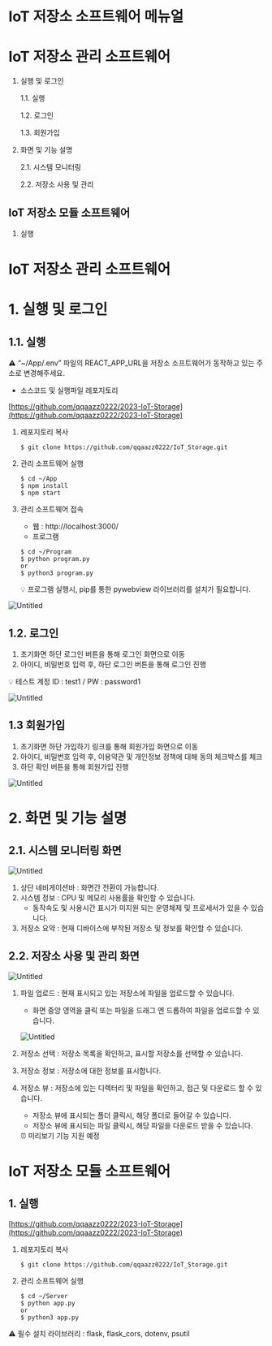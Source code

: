 # IoT 저장소 소프트웨어 메뉴얼

# IoT 저장소 관리 소프트웨어

1. 실행 및 로그인

    1.1. 실행

    1.2. 로그인

    1.3. 회원가입

2. 화면 및 기능 설명

    2.1. 시스템 모니터링

    2.2. 저장소 사용 및 관리

## IoT 저장소 모듈 소프트웨어

1. 실행

# IoT 저장소 관리 소프트웨어

# 1. 실행 및 로그인

## 1.1. 실행

<aside>
⚠️ “~/App/.env” 파일의 REACT_APP_URL을 저장소 소프트웨어가 동작하고 있는 주소로 변경해주세요.

</aside>

-   소스코드 및 실행파일 레포지토리

[https://github.com/qqaazz0222/2023-IoT-Storage](https://github.com/qqaazz0222/2023-IoT-Storage)

1. 레포지토리 복사

    ```
    $ git clone https://github.com/qqaazz0222/IoT_Storage.git
    ```

2. 관리 소프트웨어 실행

    ```
    $ cd ~/App
    $ npm install
    $ npm start
    ```

3. 관리 소프트웨어 접속

    - 웹 : http://localhost:3000/
    - 프로그램

    ```
    $ cd ~/Program
    $ python program.py
    or
    $ python3 program.py
    ```

    <aside>
    💡 프로그램 실행시, pip를 통한 pywebview 라이브러리를 설치가 필요합니다.

    </aside>

![Untitled](1.png)

## 1.2. 로그인

1. 초기화면 하단 로그인 버튼을 통해 로그인 화면으로 이동
2. 아이디, 비밀번호 입력 후, 하단 로그인 버튼을 통해 로그인 진행

<aside>
💡 테스트 계정 ID : test1 / PW : password1

</aside>

![Untitled](2.png)

## 1.3 회원가입

1. 초기화면 하단 가입하기 링크를 통해 회원가입 화면으로 이동
2. 아이디, 비밀번호 입력 후, 이용약관 및 개인정보 정책에 대해 동의 체크박스를 체크
3. 하단 확인 버튼을 통해 회원가입 진행

![Untitled](3.png)

# 2. 화면 및 기능 설명

## 2.1. 시스템 모니터링 화면

![Untitled](4.png)

1. 상단 네비게이션바 : 화면간 전환이 가능합니다.
2. 시스템 정보 : CPU 및 메모리 사용률을 확인할 수 있습니다.
    - 동작속도 및 사용시간 표시가 미지원 되는 운영체제 및 프로세서가 있을 수 있습니다.
3. 저장소 요약 : 현재 디바이스에 부착된 저장소 및 정보를 확인할 수 있습니다.

## 2.2. 저장소 사용 및 관리 화면

![Untitled](5.png)

1. 파일 업로드 : 현재 표시되고 있는 저장소에 파일을 업로드할 수 있습니다.

    - 화면 중앙 영역을 클릭 또는 파일을 드래그 엔 드롭하여 파일을 업로드할 수 있습니다.

    ![Untitled](6.png)

2. 저장소 선택 : 저장소 목록을 확인하고, 표시할 저장소를 선택할 수 있습니다.
3. 저장소 정보 : 저장소에 대한 정보를 표시합니다.
4. 저장소 뷰 : 저장소에 있는 디렉터리 및 파일을 확인하고, 접근 및 다운로드 할 수 있습니다.

    - 저장소 뷰에 표시되는 폴더 클릭시, 해당 폴더로 들어갈 수 있습니다.
    - 저장소 뷰에 표시되는 파일 클릭시, 해당 파일을 다운로드 받을 수 있습니다.

    <aside>
    ⏰ 미리보기 기능 지원 예정

    </aside>

# IoT 저장소 모듈 소프트웨어

## 1. 실행

[https://github.com/qqaazz0222/2023-IoT-Storage](https://github.com/qqaazz0222/2023-IoT-Storage)

1. 레포지토리 복사

    ```
    $ git clone https://github.com/qqaazz0222/IoT_Storage.git
    ```

2. 관리 소프트웨어 실행

    ```
    $ cd ~/Server
    $ python app.py
    or
    $ python3 app.py
    ```

<aside>
⚠️ 필수 설치 라이브러리 : flask, flask_cors, dotenv, psutil

</aside>
